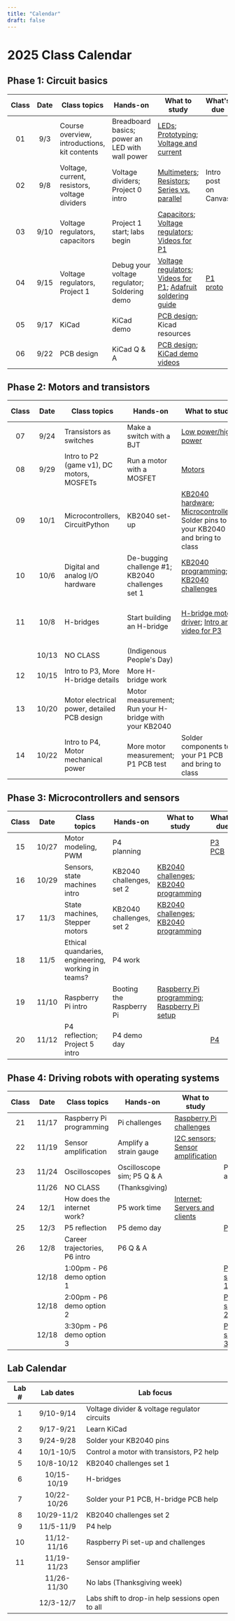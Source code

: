 ```yaml
---
title: "Calendar"
draft: false
---
```


# 2025 Class Calendar

## Phase 1: Circuit basics

| Class | Date  | Class topics                                  | Hands-on                                        | What to study                                                                                                | What's due                                                    |
|:-----:|:-----:|--------------------------------------------|-------------------------------|-----------------------------------------------------------------------------------------------------------------------------------|---------------------------------------------------------------|
|   01  | 9/3   | Course overview, introductions, kit contents  | Breadboard basics; power an LED with wall power | [LEDs](/notes/leds/); [Prototyping](/notes/prototyping/); [Voltage and current](/notes/voltage-and-current/) |          |
|   02  | 9/8   | Voltage, current, resistors, voltage dividers | Voltage dividers; Project 0 intro               | [Multimeters](/notes/multimeter/); [Resistors](/notes/resistors/); [Series vs. parallel](/notes/series-vs-parallel/) | Intro post on Canvas |
|   03  | 9/10  | Voltage regulators, capacitors                | Project 1 start; labs begin                     | [Capacitors](/notes/capacitors/); [Voltage regulators](/notes/voltage-regulation/); [Videos for P1](/notes/demo-videos/#videos-for-project-1)  |  |
|   04  | 9/15  | Voltage regulators, Project 1                 | Debug your voltage regulator; Soldering demo    | [Voltage regulators](/notes/voltage-regulation/); [Videos for P1](/notes/demo-videos/#videos-for-project-1); [Adafruit soldering guide](https://learn.adafruit.com/adafruit-guide-excellent-soldering/making-a-good-solder-joint)    | [P1   proto](/logistics/projects/#project-1-build-a-breadboard-power-supply) |        |
|   05  | 9/17  | KiCad                                         | KiCad demo                                      | [PCB design](/notes/pcb/); Kicad resources  |  |
|   06  | 9/22  | PCB design                                    | KiCad Q & A                                     | [PCB design](/notes/pcb/); [KiCad demo videos](/notes/demo-videos/#introduction-to-kicad-with-a-simple-led-board)    |  |


## Phase 2: Motors and transistors

| Class | Date  | Class topics                                  | Hands-on                        | What to study                                                            | What's due                                                    |
|:-----:|:-----:|-----------------------------------------------|---------------------------------|--------------------------------------------------------------------------|---------------------------------------------------------------|
|   07  | 9/24  | Transistors as switches                       | Make a switch with a BJT        | [Low power/high power](/notes/low-power-high-power/)|[P1 PCB](/logistics/projects/#project-1-build-a-breadboard-power-supply)|        |
|   08  | 9/29  | Intro to P2 (game v1), DC motors, MOSFETs     | Run a motor with a MOSFET       | [Motors](/notes/motors/) |              |
|   09  | 10/1  | Microcontrollers, CircuitPython               | KB2040 set-up                   | [KB2040 hardware](/notes/feather-rp2040-hardware/); [Microcontrollers](/notes/microcontrollers/); Solder pins to your KB2040 and bring to class |      |
|   10  | 10/6  | Digital and analog I/O hardware               | De-bugging challenge #1; KB2040 challenges set 1  |    [KB2040 programming](/notes/kb2040-programming/); [KB2040 challenges](/notes/kb2040-challenges/)    |   
|   11  | 10/8  | H-bridges                                     | Start building an H-bridge      | [H-bridge motor driver](/notes/h-bridge/); [Intro and video for P3](/logistics/projects/#project-2-build-an-h-bridge-motor-controller) | [P2 (game v1)](/logistics/projects) due Wed. in class|
|       | 10/13 | NO CLASS                                      | (Indigenous People's Day)       |  |        |
|   12  | 10/15 | Intro to P3, More H-bridge details            | More H-bridge work              |               |       |
|   13  | 10/20 | Motor electrical power, detailed PCB design   | Motor measurement; Run your H-bridge with your KB2040   |     |[P3 proto](/logistics/projects/#project-2-build-an-h-bridge-motor-controller)|
|   14  | 10/22 | Intro to P4, Motor mechanical power           | More motor measurement; P1 PCB test  | Solder components to your P1 PCB and bring to class  | Soldered P1 PCB |


## Phase 3: Microcontrollers and sensors

| Class | Date  | Class topics                       | Hands-on                 | What to study | What's due  |
|:-----:|:-----:|------------------------------------|--------------------------|--------------------------------------------------------------------------|---------------------------------------------------------------|
|   15  | 10/27 | Motor modeling, PWM                | P4 planning              |      | [P3 PCB](/logistics/projects/#project-2-build-an-h-bridge-motor-controller)   |
|   16  | 10/29 | Sensors, state machines intro      | KB2040 challenges, set 2 | [KB2040 challenges](/notes/kb2040-challenges/); [KB2040 programming](/notes/kb2040-programming/) |  |
|   17  | 11/3  | State machines, Stepper motors     | KB2040 challenges, set 2 | [KB2040 challenges](/notes/kb2040-challenges/); [KB2040 programming](/notes/kb2040-programming/)|  |
|   18  | 11/5  | Ethical quandaries, engineering, working in teams?  | P4 work                  | |    |
|   19  | 11/10 | Raspberry Pi intro                 | Booting the Raspberry Pi | [Raspberry Pi programming](/notes/pi-programming/); [Raspberry Pi setup](/notes/pi-setup/)   |      |
|   20  | 11/12 | P4 reflection; Project 5 intro     | P4 demo day              |       |   [P4](/logistics/projects)  |

## Phase 4: Driving robots with operating systems

| Class | Date  | Class topics                  | Hands-on                   | What to study | What's due  |
|:-----:|:-----:|-------------------------------|----------------------------|--------------------------------------------------------------------------|---------------------------------------------------------------|
|   21  | 11/17 | Raspberry Pi programming      | Pi challenges              | [Raspberry Pi challenges](/notes/pi-challenges/)  |    | 
|   22  | 11/19 | Sensor amplification          | Amplify a strain gauge     | [I2C sensors](/notes/i2c/); [Sensor amplification](/notes/amplification)      |      |
|   23  | 11/24 | Oscilloscopes                 | Oscilloscope sim; P5 Q & A |       | P5 sensor amp due     |
|       | 11/26 | NO CLASS                      | (Thanksgiving)             |           |        |
|   24  | 12/1  | How does the internet work?   | P5 work time               | [Internet](/notes/internet/); [Servers and clients](/notes/servers/)              |    |
|   25  | 12/3  | P5 reflection                 | P5 demo day                |          |   [P5](/logistics/projects)       |
|   26  | 12/8  | Career trajectories, P6 intro | P6 Q & A                   |                               |         |
|       | 12/18 | 1:00pm - P6 demo option 1     |                            |             |[P6 showcase, 1:00pm](/logistics/projects)|
|       | 12/18 | 2:00pm - P6 demo option 2     |                            |             |[P6 showcase, 2:00pm](/logistics/projects)|
|       | 12/18 | 3:30pm - P6 demo option 3     |                            |             |[P6 showcase, 3:00pm](/logistics/projects)|

## Lab Calendar

| Lab # | Lab dates   | Lab focus  | 
|:-----:|:-----------:|----------------------|
|   1   | 9/10-9/14   | Voltage divider & voltage regulator circuits |
|   2   | 9/17-9/21   | Learn KiCad |
|   3   | 9/24-9/28   | Solder your KB2040 pins |
|   4   | 10/1-10/5   | Control a motor with transistors, P2 help |
|   5   | 10/8-10/12  | KB2040 challenges set 1 |
|   6   | 10/15-10/19 | H-bridges |
|   7   | 10/22-10/26 | Solder your P1 PCB, H-bridge PCB help |
|   8   | 10/29-11/2  | KB2040 challenges set 2 |
|   9   | 11/5-11/9   | P4 help |
|   10  | 11/12-11/16 | Raspberry Pi set-up and challenges |
|   11  | 11/19-11/23 | Sensor amplifier |
|       | 11/26-11/30 | No labs (Thanksgiving week) |
|       | 12/3-12/7   | Labs shift to drop-in help sessions open to all |






